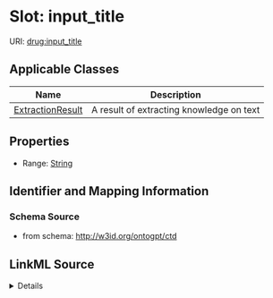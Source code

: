 # Slot: input_title

URI: [drug:input_title](http://w3id.org/ontogpt/drug/input_title)



<!-- no inheritance hierarchy -->




## Applicable Classes

| Name | Description |
| --- | --- |
[ExtractionResult](ExtractionResult.md) | A result of extracting knowledge on text






## Properties

* Range: [String](String.md)







## Identifier and Mapping Information







### Schema Source


* from schema: http://w3id.org/ontogpt/ctd




## LinkML Source

<details>
```yaml
name: input_title
from_schema: http://w3id.org/ontogpt/ctd
rank: 1000
alias: input_title
owner: ExtractionResult
domain_of:
- ExtractionResult
range: string

```
</details>